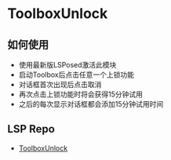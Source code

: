 # ToolboxUnlock

## 如何使用

- 使用最新版LSPosed激活此模块
- 启动Toolbox后点击任意一个上锁功能
- 对话框首次出现后点击取消
- 再次点击上锁功能时将会获得15分钟试用
- 之后的每次显示对话框都会添加15分钟试用时间

## LSP Repo

- [ToolboxUnlock](https://github.com/Xposed-Modules-Repo/com.luckyzyx.toolboxunlock/)
